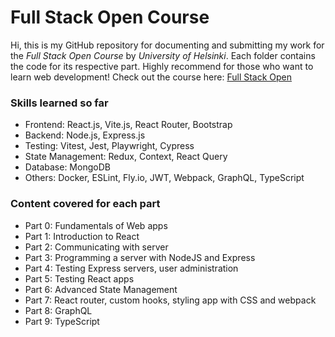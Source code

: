 # Full Stack Open Course

Hi, this is my GitHub repository for documenting and submitting my work for the _Full Stack Open Course_ by _University of Helsinki_. Each folder contains the code for its respective part. Highly recommend for those who want to learn web development! Check out the course here: [Full Stack Open](https://fullstackopen.com/en/)

### Skills learned so far

- Frontend: React.js, Vite.js, React Router, Bootstrap
- Backend: Node.js, Express.js
- Testing: Vitest, Jest, Playwright, Cypress
- State Management: Redux, Context, React Query
- Database: MongoDB
- Others: Docker, ESLint, Fly.io, JWT, Webpack, GraphQL, TypeScript

### Content covered for each part

- Part 0: Fundamentals of Web apps
- Part 1: Introduction to React
- Part 2: Communicating with server
- Part 3: Programming a server with NodeJS and Express
- Part 4: Testing Express servers, user administration
- Part 5: Testing React apps
- Part 6: Advanced State Management
- Part 7: React router, custom hooks, styling app with CSS and webpack
- Part 8: GraphQL
- Part 9: TypeScript
